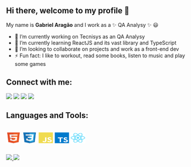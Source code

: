 ## Hi there, welcome to my profile 👋

My name is **Gabriel Aragão** and I work as a ✨ QA Analysy ✨ <!-- but I am studying new technologies to work as front-end dev --> 😃

- 🔭 I’m currently working on Tecnisys as an QA Analysy
- 🌱 I’m currently learning ReactJS and its vast library and TypeScript
- 👯 I’m looking to collaborate on projects and work as a front-end dev
- ⚡ Fun fact: I like to workout, read some books, listen to music and play some games
<!--
- 🤔 I’m looking for help with ... 
- 💬 Ask me about ...
- 📫 How to reach me: 
 😄 Pronouns: ...
-->

## Connect with me:
<div> 
  <a href="https://www.linkedin.com/in/gabriel-arag%C3%A3o-038779163/" target="_blank"><img src="https://img.shields.io/badge/-LinkedIn-%230077B5?style=for-the-badge&logo=linkedin&logoColor=white" target="_blank"></a>
  <a href = "mailto:gabrielarago4@gmail.com"><img src="https://img.shields.io/badge/-Gmail-%23333?style=for-the-badge&logo=gmail&logoColor=white" target="_blank"></a>
  <a href="https://instagram.com/gabrielaragorn" target="_blank"><img src="https://img.shields.io/badge/-Instagram-%23E4405F?style=for-the-badge&logo=instagram&logoColor=white" target="_blank"></a>
  <a href="https://discordapp.com/users/479819880175108116" target="_blank"><img src="https://img.shields.io/badge/Discord-7289DA?style=for-the-badge&logo=discord&logoColor=white" target="_blank"></a> 

</div>

## Languages and Tools:

<div style="display: inline_block"><br>
  <img align="center" alt="Gab-HTML" height="30" width="40" src="https://raw.githubusercontent.com/devicons/devicon/master/icons/html5/html5-original.svg">
  <img align="center" alt="Gab-CSS" height="30" width="40" src="https://raw.githubusercontent.com/devicons/devicon/master/icons/css3/css3-original.svg">
  <img align="center" alt="Gab-Js" height="30" width="40" src="https://raw.githubusercontent.com/devicons/devicon/master/icons/javascript/javascript-plain.svg">
  <img align="center" alt="Gab-Ts" height="30" width="40" src="https://raw.githubusercontent.com/devicons/devicon/master/icons/typescript/typescript-plain.svg">
  <img align="center" alt="Gab-React" height="30" width="40" src="https://raw.githubusercontent.com/devicons/devicon/master/icons/react/react-original.svg">
</div>

##

<div align="left">
  <a href="https://github.com/GabrielAragorn">
  <img height="180em" src="https://github-readme-stats.vercel.app/api?username=GabrielAragorn&show_icons=true&theme=dracula&include_all_commits=true&count_private=true"/>
  <img height="180em" src="https://github-readme-stats.vercel.app/api/top-langs/?username=GabrielAragorn&layout=compact&langs_count=7&theme=dracula"/>
</div>



